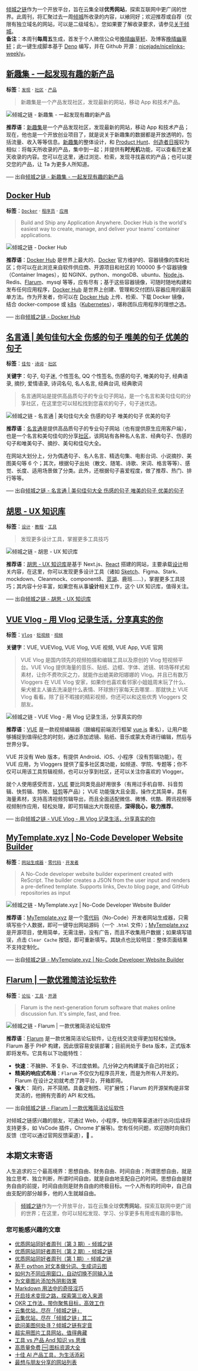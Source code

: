 [倾城之链](https://link.niceshare.site/)作为一个开放平台，旨在云集全球**优秀网站**，探索互联网中更广阔的世界。此周刊，将汇聚过去一周[倾城](https://nicelinks.site/?utm_source=weekly)所收录的内容，以飨同好；欢迎推荐或自荐（仅限有独立域名的网站，可以是二级域名）。您如果要了解收录要求，请参见[关于倾城](https://nicelinks.site/about?utm_source=weekly)。<br>
**备注**：本周刊**每周五**生成，首发于个人微信公众号[晚晴幽草轩](https://mp.weixin.qq.com/mp/appmsgalbum?__biz=MzI5MDIwMzM2Mg==&action=getalbum&album_id=1530765143352082433&scene=173&from_msgid=2650641087&from_itemidx=1&count=3#wechat_redirect)、及博客[晚晴幽草轩](https://www.jeffjade.com)；此一键生成脚本基于 [Deno](https://nicelinks.site/post/602d30aad099ff5688618591) 编写，并在 Github 开源：[nicejade/nicelinks-weekly](https://github.com/nicejade/nicelinks-weekly)。

## [新趣集 - 一起发现有趣的新产品](https://xinquji.com/?utm_source=nicelinks.site)

**标签**：[`发现`](https://nicelinks.site/tags/发现) · [`社区`](https://nicelinks.site/tags/社区) · [`产品`](https://nicelinks.site/tags/产品)

> 新趣集是一个产品发现社区，发现最新的网站，移动 App 和技术产品。

![倾城之链 - 新趣集 - 一起发现有趣的新产品](https://nicelinks.oss-cn-shenzhen.aliyuncs.com/xinquji.com.png?x-oss-process=style/png2jpg)

**推荐语**：[新趣集](https://xinquji.com/)是一个产品发现社区，发现最新的网站，移动 App 和技术产品；现在，他也是一个开放创业项目了，就是说关于新趣集的数据都是开放透明的，包括流量、收入等等信息。[新趣集](https://xinquji.com/)的整体设计，和 [Product Hunt](https://nicelinks.site/post/5f40d0bf15435e0906a0a26f)、[创造者日报](https://nicelinks.site/post/5db1d4aba7d64d01501bc72a)较为相似：将每天所收录的产品，集中到一起；并提供有**时光机**功能，可以查看历史某天收录的内容。您可以在这里，通过浏览、检索，发现寻找喜欢的产品；也可以提交您的产品，让 Ta 为更多人所知道。

── 出自[倾城之链 - 新趣集 - 一起发现有趣的新产品](https://nicelinks.site/post/604a16ec5f9af714fe21dcc8)

## [Docker Hub](https://hub.docker.com/?utm_source=nicelinks.site)

**标签**：[`Docker`](https://nicelinks.site/tags/Docker) · [`程序员`](https://nicelinks.site/tags/程序员) · [`应用`](https://nicelinks.site/tags/应用)

> Build and Ship any Application Anywhere. Docker Hub is the world's easiest way to create, manage, and deliver your teams' container applications.

![倾城之链 - Docker Hub](https://nicelinks.oss-cn-shenzhen.aliyuncs.com/hub.docker.com.png?x-oss-process=style/png2jpg)

**推荐语**：[Docker Hub](https://hub.docker.com/) 是世界上最大的、[Docker](https://nicelinks.site/post/5b7036890f8719053c094d68) 官方维护的、容器镜像的库和社区；你可以在此浏览来自软件供应商、开源项目和社区的 100000 多个容器镜像（Container Images），如 NGINX、python、mongoDB、ubuntu、[Node.js](https://nicelinks.site/post/603e39560c8e4b046a182003)、Redis、[Flarum](https://nicelinks.site/post/604795465f9af714fe21dcbc)、mysql 等等，应有尽有；基于这些容器镜像，可随时随地构建和发布任何应用程序，[Docker Hub](https://hub.docker.com/) 是世界上创建、管理和交付团队容器应用的最简单方法。作为开发者，你可以在 [Docker Hub](https://hub.docker.com/) 上传、检索、下载 Docker 镜像，结合 docker-compose 或 [k8s](https://nicelinks.site/post/5b2cad0a34c03342fda0f37e)（[Kubernetes](https://kubernetes.io/)），堪称团队应用程序的理想之选。

── 出自[倾城之链 - Docker Hub](https://nicelinks.site/post/6049dab45f9af714fe21dcc6)

## [名言通 | 美句佳句大全 伤感的句子 唯美的句子 优美的句子](https://www.mingyantong.com/?utm_source=nicelinks.site)

**标签**：[`佳句`](https://nicelinks.site/tags/佳句) · [`诗词`](https://nicelinks.site/tags/诗词) · [`社区`](https://nicelinks.site/tags/社区)

**关键字**：句子, 句子迷, 个性签名, QQ 个性签名, 伤感的句子, 唯美的句子, 经典语录, 摘抄, 爱情语录, 诗词名句, 名人名言, 经典台词, 经典歌词

> 名言通网站是提供高品质句子的专业句子网站，是一个名言和美句佳句的分享社区，在这里您可以轻松找到您喜欢的句子，句子迷优选。

![倾城之链 - 名言通 | 美句佳句大全 伤感的句子 唯美的句子 优美的句子](https://nicelinks.oss-cn-shenzhen.aliyuncs.com/www.mingyantong.com.png?x-oss-process=style/png2jpg)

**推荐语**：[名言通](https://www.mingyantong.com/)是提供高品质句子的专业句子网站（也有提供原生应用客户端），也是一个名言和美句佳句的分享[社区](https://nicelinks.site/tags/社区)，该网站有各种名人名言、经典句子、伤感的句子和唯美句子、摘抄、美句和佳句大全。

在网站大划分上，分为偶遇句子、名人名言、精选句集、电影台词、小说摘抄、美图美句等 6 个；其次，根据句子出处（散文、随笔、诗歌、宋词、格言等等）、感觉、长度、适用场景做了分类。此外，还根据句子喜爱程度，做了推荐、热门、排行等等。

── 出自[倾城之链 - 名言通 | 美句佳句大全 伤感的句子 唯美的句子 优美的句子](https://nicelinks.site/post/6049a4005f9af714fe21dcc4)

## [胡思 - UX 知识库](https://whose.design/?utm_source=nicelinks.site)

**标签**：[`设计`](https://nicelinks.site/tags/设计) · [`教程`](https://nicelinks.site/tags/教程) · [`工具`](https://nicelinks.site/tags/工具)

> 发现更多设计工具，掌握更多工具技巧

![倾城之链 - 胡思 - UX 知识库](https://nicelinks.oss-cn-shenzhen.aliyuncs.com/whose.design.png?x-oss-process=style/png2jpg)

**推荐语**：[胡思 - UX 知识库](https://whose.design/)是基于 Next.js、[React](https://nicelinks.site/post/5b1294b5e93ed2618cfac134) 搭建的网站，主要承载[设计](https://nicelinks.site/tags/设计)相关内容，在这里，你可以发现更多设计工具（诸如 [Sketch](https://nicelinks.site/post/5a954cd40b0590113aa144cd)、Figma、Stark、mockdown、Cleanmock、component8、[蓝湖](https://nicelinks.site/post/600e3d1d0c71de1fb957b64a)、鹿班......），掌握更多工具技巧；其内容十分丰富，如果您有从事**设计**相关工作，这个 UX 知识库，值得关注。

── 出自[倾城之链 - 胡思 - UX 知识库](https://nicelinks.site/post/60497e785f9af714fe21dcc2)

## [VUE Vlog - 用 Vlog 记录生活，分享真实的你](https://vuevideo.net/?utm_source=nicelinks.site)

**标签**：[`Vlog`](https://nicelinks.site/tags/Vlog) · [`短视频`](https://nicelinks.site/tags/短视频) · [`视频`](https://nicelinks.site/tags/视频)

**关键字**：VUE, VUEVlog, VUE Vlog, VUE 视频, VUE App, VUE 官网

> VUE Vlog 是国内领先的视频拍摄和编辑工具以及原创的 Vlog 短视频平台。VUE Vlog 提供海量的音乐、贴纸、边框、字体、滤镜、转场等样式和素材，让你不费吹灰之力，就能作出媲美欧阳娜娜的 Vlog。并且已有数万 Vloggers 在 VUE Vlog 安家，如果你也喜欢看邻家小姐姐周末玩了什么、柴犬被主人骗去洗澡是什么表情、环球旅行家每天去哪里… 那就快上 VUE Vlog 看看。除了目不暇接的精彩视频，你还可以和这些优秀 Vloggers 交朋友。

![倾城之链 - VUE Vlog - 用 Vlog 记录生活，分享真实的你](https://nicelinks.oss-cn-shenzhen.aliyuncs.com/vuevideo.net.png?x-oss-process=style/png2jpg)

**推荐语**：[VUE](https://vuevideo.net/) 是一款视频编辑器（跟编程前端流行框架 [vue.js](https://nicelinks.site/post/5b1a221c0526c920d6dfaada) 重名），让用户能够捕捉到值得纪念的时刻，通过添加滤镜、贴纸、音乐或蒙太奇进行编辑，然后与世界分享。

VUE 并没有 Web 版本，有提供 Android、iOS、小程序（没有剪辑功能）。在 VUE 应用，为 Vloggers 提供了蛮多社区类功能，如频道、学院、专题等；你不仅可以用该工具剪辑视频，也可以分享到社区，还可以关注你喜欢的 Vlogger。

就个人使用感受而言，[VUE](https://vuevideo.net/) 要比同类竞品好用很多（有用过手机自带、抖音剪辑、快剪辑、剪映、[轻剪](https://nicelinks.site/post/5f05efe82052901c2b15dea2)等产品）； VUE 功能强大且全面，操作尤其简单，具有海量素材，支持高清视频剪辑导出，而且全面适配微信、微博、优酷、腾讯视频等视频制作应用，轻松处理，即可剪辑出大片既视感，**深得我心，极力推荐**。

── 出自[倾城之链 - VUE Vlog - 用 Vlog 记录生活，分享真实的你](https://nicelinks.site/post/6048c67b5f9af714fe21dcc0)

## [MyTemplate.xyz | No-Code Developer Website Builder](https://mytemplate.xyz/?utm_source=nicelinks.site)

**标签**：[`网站生成器`](https://nicelinks.site/tags/网站生成器) · [`零代码`](https://nicelinks.site/tags/零代码) · [`开发者`](https://nicelinks.site/tags/开发者)

> A No-Code developer website builder experiment created with ReScript. The builder creates a JSON from the user input and renders a pre-defined template. Supports links, Dev.to blog page, and GitHub repositories as input

![倾城之链 - MyTemplate.xyz | No-Code Developer Website Builder](https://nicelinks.oss-cn-shenzhen.aliyuncs.com/mytemplate.xyz.png?x-oss-process=style/png2jpg)

**推荐语**：[MyTemplate.xyz](https://mytemplate.xyz/) 是一个[零代码](https://nicelinks.site/tags/零代码)（No-Code）开发者网站生成器，只需填写些个人数据，即可一键导出网站源码（一个 `.html` 文件）；[MyTemplate.xyz](https://mytemplate.xyz/) 是开源项目，使用简单，无需注册，没有广告，而且不收集用户数据；如果填写错误，点击 `Clear Cache` 按钮，即可重新填写。其缺点也比较明显：整体页面结果不支持定制化。

── 出自[倾城之链 - MyTemplate.xyz | No-Code Developer Website Builder](https://nicelinks.site/post/6048b7ea5f9af714fe21dcbe)

## [Flarum | 一款优雅简洁论坛软件](https://flarum.org/?utm_source=nicelinks.site)

**标签**：[`论坛`](https://nicelinks.site/tags/论坛) · [`工具`](https://nicelinks.site/tags/工具) · [`开源`](https://nicelinks.site/tags/开源)

> Flarum is the next-generation forum software that makes online discussion fun. It's simple, fast, and free.

![倾城之链 - Flarum | 一款优雅简洁论坛软件](https://nicelinks.oss-cn-shenzhen.aliyuncs.com/flarum.org.png?x-oss-process=style/png2jpg)

**推荐语**：[Flarum](https://flarum.org/) 是一款优雅简洁论坛软件，让在线交流变得更加轻松愉快。Flarum 基于 PHP 构建，因此很容易安装部署；目前尚处于 Beta 版本，正式版本即将发布。它具有以下功能特性：

- **快速**：不臃肿、不复杂、不过度依赖。几分钟之内构建属于自己的社区；
- **精美的响应式布局**：`Flarum` 不仅仅为程序员开发，而是为所有人开发的。Flarum 在设计之初就考虑了跨平台，开箱即用。
- **强大**： 简约，并不简陋。具备定制性、可扩展性；Flarum 的开源架构是非常灵活的，他拥有完善的 API 和文档。

── 出自[倾城之链 - Flarum | 一款优雅简洁论坛软件](https://nicelinks.site/post/604795465f9af714fe21dcbc)

对倾城之链感兴趣的朋友，可通过 Web，小程序，快应用等渠道进行访问(后续将支持更多，如 VsCode 插件，Chrome 扩展等)。您有任何问题，欢迎随时向我们反馈（您可以通过官网反馈渠道），🤲 。

## 本期文末寄语

人生追求的三个最高境界：思想自由、财务自由、时间自由；所谓思想自由，就是独立思考、独立判断，所谓时间自由，就是自由地支配自己的时间。思想自由是财务自由的前提，时间自由则是财务自由的终极目标。一个人所有的时间中，自己自由支配的部分越多，他的人生就越自由。

> [倾城之链](https://link.niceshare.site/)作为一个开放平台，旨在云集全球**优秀网站**，探索互联网中更广阔的世界；在这里，你可以轻松发现、学习、分享更多有用或有趣的事物。

### 您可能感兴趣的文章

- [优质网站同好者周刊（第 3 期）- 倾城之链](https://www.jeffjade.com/2021/03/04/186-nicelinks-weekly-003/)
- [优质网站同好者周刊（第 2 期）- 倾城之链](https://www.jeffjade.com/2021/02/25/183-nicelinks-weekly-002/)
- [优质网站同好者周刊（第 1 期）- 倾城之链](https://www.jeffjade.com/2021/02/19/182-nicelinks-weekly-001/)
- [基于 python 对文本做分词、生成词云图](https://www.jeffjade.com/2020/12/31/177-generating-word-cloud-based-on-python/)
- [如何为不同应用窗口，自动切换不同输入法](https://www.jeffjade.com/2020/12/06/176-how-to-auto-switch-between-different-input-methods-for-different-app/)
- [为文章图片添加外阴影效果](https://quickapp.lovejade.cn/how-to-add-shadow-effects-to-image/)
- [Markdown 用法中的奇技淫巧](https://quickapp.lovejade.cn/markdown-magic-tricks/)
- [开启技术变现之路，探索第三收入来源](https://www.jeffjade.com/2020/11/17/173-talk-about-nice-links/)
- [OKR 工作法，带你聚焦目标，高效工作](https://www.jeffjade.com/2020/10/12/172-okr-working-method-let-you-more-efficiently/)
- [云集优站，尽在「倾城之链」](https://www.jeffjade.com/2017/12/31/136-talk-about-nicelinks-site/)
- [云集优站，尽在「倾城之链」其二](https://www.jeffjade.com/2018/12/23/146-talk-about-nice-links/)
- [欲问美图何处寻？倾城之链有定音](https://www.jeffjade.com/2019/02/17/151-aweome-beautiful-picture-website-list/ "欲问美图何处寻？倾城之链有定音")
- [超实用图片工具网站，值得典藏](https://www.jeffjade.com/2020/07/27/165-aweome-picture-tool-website-list/)
- [工具 vs 产品 And 知识 vs 思维](https://www.jeffjade.com/2020/08/18/166-tools-vs-products-and-knowledge-vs-thinking/)
- [高质量免费 🆓 图标资源大全](https://www.jeffjade.com/2020/09/11/169-high-quality-free-icon-resource-collection/)
- [十佳 AI 产品工具，为生活添彩](https://www.jeffjade.com/2020/09/23/170-list-of-top-20-ai-product-tools/)
- [最想与朋友分享的网站列表](https://www.jeffjade.com/2020/09/01/168-list-of-websites-i-most-want-to-share-with-my-friends/)
